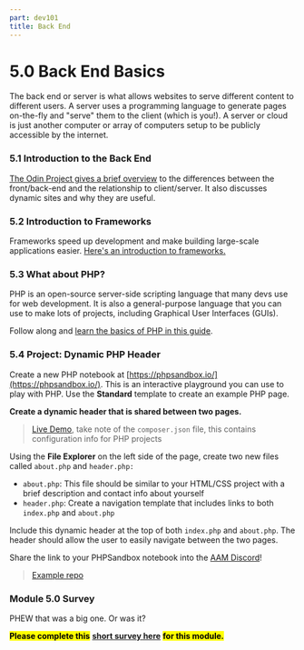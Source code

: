 ```yaml
---
part: dev101
title: Back End
---
```


# 5.0 Back End Basics

The back end or server is what allows websites to serve different content to different users. A server uses a programming language to generate pages on-the-fly and "serve" them to the client (which is you!). A server or cloud is just another computer or array of computers setup to be publicly accessible by the internet.

### 5.1 Introduction to the Back End

[The Odin Project gives a brief overview](https://www.theodinproject.com/lessons/foundations-introduction-to-the-back-end) to the differences between the front/back-end and the relationship to client/server. It also discusses dynamic sites and why they are useful.

### 5.2 Introduction to Frameworks

Frameworks speed up development and make building large-scale applications easier. [Here's an introduction to frameworks.](https://www.theodinproject.com/lessons/foundations-introduction-to-frameworks)

### 5.3 What about PHP?

PHP is an open-source server-side scripting language that many devs use for web development. It is also a general-purpose language that you can use to make lots of projects, including Graphical User Interfaces (GUIs).

Follow along and [learn the basics of PHP in this guide](https://www.freecodecamp.org/news/what-is-php-the-php-programming-language-meaning-explained/).

### 5.4 Project: Dynamic PHP Header

Create a new PHP notebook at [https://phpsandbox.io/](https://phpsandbox.io/). This is an interactive playground you can use to play with PHP. Use the **Standard** template to create an example PHP page.

**Create a dynamic header that is shared between two pages.**

> [Live Demo](https://phpsandbox.io/n/aam-instituteproject-005-ynxhg), take note of the `composer.json` file, this contains configuration info for PHP projects

Using the **File Explorer** on the left side of the page, create two new files called `about.php` and `header.php:`

- `about.php`: This file should be similar to your HTML/CSS project with a brief description and contact info about yourself
- `header.php`: Create a navigation template that includes links to both `index.php` and `about.php`

Include this dynamic header at the top of both `index.php` and `about.php`. The header should allow the user to easily navigate between the two pages.

Share the link to your PHPSandbox notebook into the [AAM Discord](https://discord.gg/5fY5efPd)!

> [Example repo](https://github.com/AAM-Institute/project-005)

### Module 5.0 Survey

PHEW that was a big one. Or was it?

<mark>**Please complete this**</mark> [**short survey here**](https://docs.google.com/forms/d/e/1FAIpQLSdxkKpq6HIIGICFcGn4DngS8PAIe3gh5GAJCbuEyQpEj1o1Kg/viewform) <mark>**for this module.**</mark>
